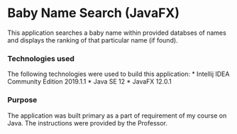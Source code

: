 # Baby Name Search (JavaFX)
This application searches a baby name within provided databses of names and displays the ranking of that particular name (if found).

### Technologies used 
The following technologies were used to build this application:
	* Intellij IDEA Community Edition 2019.1.1
	* Java SE 12
	* JavaFX 12.0.1

### Purpose
The application was built primary as a part of requirement of my course on Java. The instructions were provided by the Professor.


